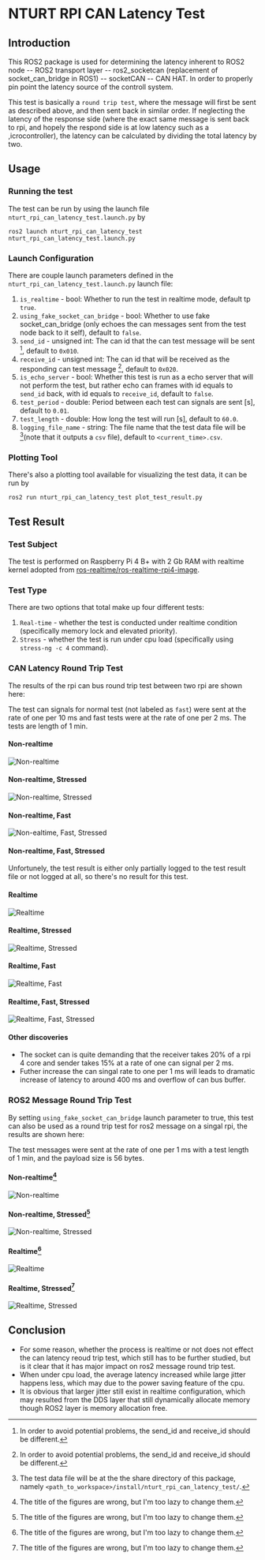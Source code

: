 # NTURT RPI CAN Latency Test

## Introduction

This ROS2 package is used for determining the latency inherent to ROS2 node -- ROS2 transport layer -- ros2_socketcan (replacement of socket_can_bridge in ROS1) -- socketCAN -- CAN HAT. In order to properly pin point the latency source of the controll system.

This test is basically a `round trip test`, where the message will first be sent as described above, and then sent back in similar order. If neglecting the latency of the response side (where the exact same message is sent back to rpi, and hopely the respond side is at low latency such as a ,icrocontroller), the latency can be calculated by dividing the total latency by two.

## Usage

### Running the test

The test can be run by using the launch file `nturt_rpi_can_latency_test.launch.py` by

```bash=
ros2 launch nturt_rpi_can_latency_test nturt_rpi_can_latency_test.launch.py
```

### Launch Configuration

There are couple launch parameters defined in the `nturt_rpi_can_latency_test.launch.py` launch file:

1. `is_realtime` - bool: Whether to run the test in realtime mode, default tp `true`.
2. `using_fake_socket_can_bridge` - bool: Whether to use fake socket_can_bridge (only echoes the can messages sent from the test node back to it self), default to `false`.
3. `send_id` - unsigned int: The can id that the can test message will be sent [^1], default to `0x010`.
4. `receive_id` - unsigned int: The can id that will be received as the responding can test message [^1], default to `0x020`.
5. `is_echo_server` - bool: Whether this test is run as a echo server that will not perform the test, but rather echo can frames with id equals to `send_id` back, with id equals to `receive_id`, default to `false`.
6. `test_period` - double: Period between each test can signals are sent [s], default to `0.01`.
7. `test_length` - double: How long the test will run [s], default to `60.0`.
8. `logging_file_name` - string: The file name that the test data file will be [^2](note that it outputs a `csv` file), default to `<current_time>.csv`.

[^1]: In order to avoid potential problems, the send_id and receive_id should be different.

[^2]: The test data file will be at the the share directory of this package, namely `<path_to_workspace>/install/nturt_rpi_can_latency_test/`.

### Plotting Tool

There's also a plotting tool available for visualizing the test data, it can be run by

```bash=
ros2 run nturt_rpi_can_latency_test plot_test_result.py
```

## Test Result

### Test Subject

The test is performed on Raspberry Pi 4 B+ with 2 Gb RAM with realtime kernel adopted from [ros-realtime/ros-realtime-rpi4-image](https://github.com/ros-realtime/ros-realtime-rpi4-imag).

### Test Type

There are two options that total make up four different tests:

1. `Real-time` - whether the test is conducted under realtime condition (specifically memory lock and elevated priority).
2. `Stress` - whether the test is run under cpu load (specifically using `stress-ng -c 4` command).

### CAN Latency Round Trip Test

The results of the rpi can bus round trip test between two rpi are shown here:

The test can signals for normal test (not labeled as `fast`) were sent at the rate of one per 10 ms and fast tests were at the rate of one per 2 ms. The tests are length of 1 min.

#### Non-realtime

![](doc/can_rtt/non-realtime.png "Non-realtime")

#### Non-realtime, Stressed

![](doc/can_rtt/non-realtime_stressed.png "Non-realtime, Stressed")

#### Non-realtime, Fast

![](doc/can_rtt/non-realtime_fast.png "Non-ealtime, Fast, Stressed")

#### Non-realtime, Fast, Stressed

Unfortunely, the test result is either only partially logged to the test result file or not logged at all, so there's no result for this test.

#### Realtime

![](doc/can_rtt/realtime.png "Realtime")

#### Realtime, Stressed

![](doc/can_rtt/realtime_stressed.png "Realtime, Stressed")

#### Realtime, Fast

![](doc/can_rtt/realtime_fast.png "Realtime, Fast")

#### Realtime, Fast, Stressed

![](doc/can_rtt/realtime_fast_stressed.png "Realtime, Fast, Stressed")

#### Other discoveries

- The socket can is quite demanding that the receiver takes 20% of a rpi 4 core and sender takes 15% at a rate of one can signal per 2 ms.
- Futher increase the can singal rate to one per 1 ms will leads to dramatic increase of latency to around 400 ms and overflow of can bus buffer.

### ROS2 Message Round Trip Test

By setting `using_fake_socket_can_bridge` launch parameter to true, this test can also be used as a round trip test for ros2 message on a singal rpi, the results are shown here:

The test messages were sent at the rate of one per 1 ms with a test length of 1 min, and the payload size is 56 bytes.

#### Non-realtime[^3]

![](doc/message_rtt/non-realtime.png "Non-realtime")

#### Non-realtime, Stressed[^3]

![](doc/message_rtt/non-realtime_stressed.png "Non-realtime, Stressed")

#### Realtime[^3]

![](doc/message_rtt/realtime.png "Realtime")

#### Realtime, Stressed[^3]

![](doc/message_rtt/realtime_stressed.png "Realtime, Stressed")

[^3]: The title of the figures are wrong, but I'm too lazy to change them.

## Conclusion

- For some reason, whether the process is realtime or not does not effect the can latency reoud trip test, which still has to be further studied, but is it clear that it has major impact on ros2 message round trip test.
- When under cpu load, the average latency increased while large jitter happens less, which may due to the power saving feature of the cpu.
- It is obvious that larger jitter still exist in realtime configuration, which may resulted from the DDS layer that still dynamically allocate memory though ROS2 layer is memory allocation free.
